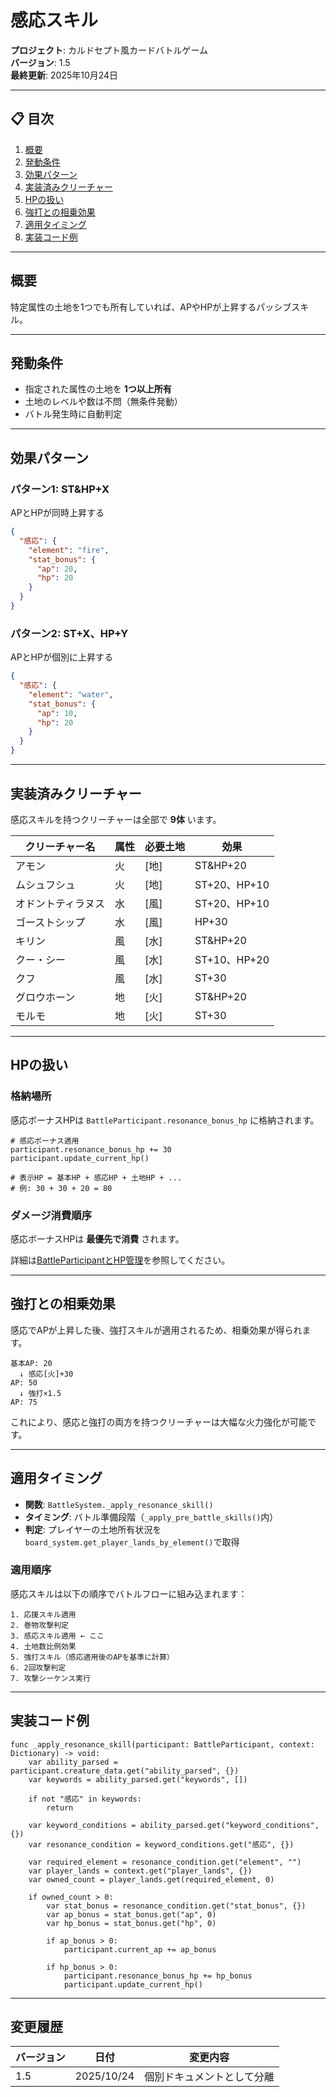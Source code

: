 # 感応スキル

**プロジェクト**: カルドセプト風カードバトルゲーム  
**バージョン**: 1.5  
**最終更新**: 2025年10月24日

---

## 📋 目次

1. [概要](#概要)
2. [発動条件](#発動条件)
3. [効果パターン](#効果パターン)
4. [実装済みクリーチャー](#実装済みクリーチャー)
5. [HPの扱い](#hpの扱い)
6. [強打との相乗効果](#強打との相乗効果)
7. [適用タイミング](#適用タイミング)
8. [実装コード例](#実装コード例)

---

## 概要

特定属性の土地を1つでも所有していれば、APやHPが上昇するパッシブスキル。

---

## 発動条件

- 指定された属性の土地を **1つ以上所有**
- 土地のレベルや数は不問（無条件発動）
- バトル発生時に自動判定

---

## 効果パターン

### パターン1: ST&HP+X

APとHPが同時上昇する

```json
{
  "感応": {
	"element": "fire",
	"stat_bonus": {
	  "ap": 20,
	  "hp": 20
	}
  }
}
```

### パターン2: ST+X、HP+Y

APとHPが個別に上昇する

```json
{
  "感応": {
	"element": "water",
	"stat_bonus": {
	  "ap": 10,
	  "hp": 20
	}
  }
}
```

---

## 実装済みクリーチャー

感応スキルを持つクリーチャーは全部で **9体** います。

| クリーチャー名 | 属性 | 必要土地 | 効果 |
|--------------|------|---------|------|
| アモン | 火 | [地] | ST&HP+20 |
| ムシュフシュ | 火 | [地] | ST+20、HP+10 |
| オドントティラヌス | 水 | [風] | ST+20、HP+10 |
| ゴーストシップ | 水 | [風] | HP+30 |
| キリン | 風 | [水] | ST&HP+20 |
| クー・シー | 風 | [水] | ST+10、HP+20 |
| クフ | 風 | [水] | ST+30 |
| グロウホーン | 地 | [火] | ST&HP+20 |
| モルモ | 地 | [火] | ST+30 |

---

## HPの扱い

### 格納場所

感応ボーナスHPは `BattleParticipant.resonance_bonus_hp` に格納されます。

```gdscript
# 感応ボーナス適用
participant.resonance_bonus_hp += 30
participant.update_current_hp()

# 表示HP = 基本HP + 感応HP + 土地HP + ...
# 例: 30 + 30 + 20 = 80
```

### ダメージ消費順序

感応ボーナスHPは **最優先で消費** されます。

詳細は[BattleParticipantとHP管理](../skills_design.md#battleparticipantとhp管理)を参照してください。

---

## 強打との相乗効果

感応でAPが上昇した後、強打スキルが適用されるため、相乗効果が得られます。

```
基本AP: 20
  ↓ 感応[火]+30
AP: 50
  ↓ 強打×1.5
AP: 75
```

これにより、感応と強打の両方を持つクリーチャーは大幅な火力強化が可能です。

---

## 適用タイミング

- **関数**: `BattleSystem._apply_resonance_skill()`
- **タイミング**: バトル準備段階（`_apply_pre_battle_skills()`内）
- **判定**: プレイヤーの土地所有状況を`board_system.get_player_lands_by_element()`で取得

### 適用順序

感応スキルは以下の順序でバトルフローに組み込まれます：

```
1. 応援スキル適用
2. 巻物攻撃判定
3. 感応スキル適用 ← ここ
4. 土地数比例効果
5. 強打スキル（感応適用後のAPを基準に計算）
6. 2回攻撃判定
7. 攻撃シーケンス実行
```

---

## 実装コード例

```gdscript
func _apply_resonance_skill(participant: BattleParticipant, context: Dictionary) -> void:
	var ability_parsed = participant.creature_data.get("ability_parsed", {})
	var keywords = ability_parsed.get("keywords", [])
	
	if not "感応" in keywords:
		return
	
	var keyword_conditions = ability_parsed.get("keyword_conditions", {})
	var resonance_condition = keyword_conditions.get("感応", {})
	
	var required_element = resonance_condition.get("element", "")
	var player_lands = context.get("player_lands", {})
	var owned_count = player_lands.get(required_element, 0)
	
	if owned_count > 0:
		var stat_bonus = resonance_condition.get("stat_bonus", {})
		var ap_bonus = stat_bonus.get("ap", 0)
		var hp_bonus = stat_bonus.get("hp", 0)
		
		if ap_bonus > 0:
			participant.current_ap += ap_bonus
		
		if hp_bonus > 0:
			participant.resonance_bonus_hp += hp_bonus
			participant.update_current_hp()
```

---

## 変更履歴

| バージョン | 日付 | 変更内容 |
|-----------|------|---------|
| 1.5 | 2025/10/24 | 個別ドキュメントとして分離 |

